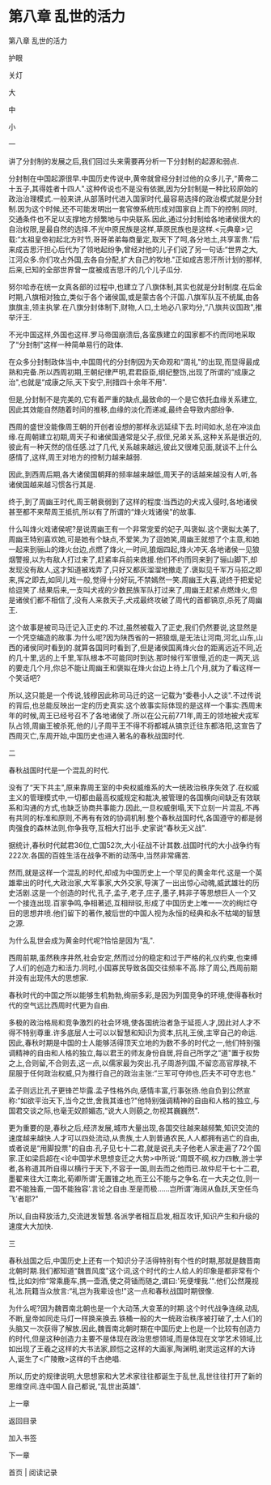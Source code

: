 # 第八章 乱世的活力

第八章 乱世的活力

护眼

关灯

大

中

小

一

讲了分封制的发展之后,我们回过头来需要再分析一下分封制的起源和弱点.

分封制在中国起源很早.中国历史传说中,黄帝就曾经分封过他的众多儿子,“黄帝二十五子,其得姓者十四人".这种传说也不是没有依据,因为分封制是一种比较原始的政治治理模式.一般来讲,从部落时代进入国家时代,最容易选择的政治模式就是分封制.因为这个时候,还不可能发明出一套官僚系统形成对国家自上而下的控制.同时,交通条件也不足以支撑地方频繁地与中央联系.因此,通过分封制给各地诸侯很大的自治权限,是最自然的选择.不光中原民族是这样,草原民族也是这样.<元典章>记载:“太祖皇帝初起北方时节,哥哥弟弟每商量定,取天下了呵,各分地土,共享富贵."后来成吉思汗担心后代为了领地起纷争,曾经对他的儿子们说了另一句话:“世界之大,江河众多.你们攻占外国,去各自分配,扩大自己的牧地."正如成吉思汗所计划的那样,后来,已知的全部世界曾一度被成吉思汗的几个儿子瓜分.

努尔哈赤在统一女真各部的过程中,也建立了八旗体制,其实也就是分封制度.在后金时期,八旗相对独立,类似于各个诸侯国,或是蒙古各个汗国.八旗军队互不统属,由各旗旗主,领主执掌.在八旗分封体制下,财物,人口,土地必八家均分,“八旗共议国政",推举汗王.

不光中国这样,外国也这样.罗马帝国崩溃后,各蛮族建立的国家都不约而同地采取了“分封制"这样一种简单易行的政体.

在众多分封制政体当中,中国周代的分封制因为天命观和“周礼"的出现,而显得最成熟和完备.所以西周初期,王朝纪律严明,君君臣臣,纲纪整饬,出现了所谓的“成康之治",也就是“成康之际,天下安宁,刑措四十余年不用".

但是,分封制不是完美的,它有着严重的缺点,最致命的一个是它依托血缘关系建立,因此其效能自然随着时间的推移,血缘的淡化而递减,最终会导致内部纷争.

西周的盛世没能像周王朝的开创者设想的那样永远延续下去.时间如水,总在冲淡血缘.在周朝建立初期,周天子和诸侯国通常是父子,叔侄,兄弟关系,这种关系是很近的,彼此有一种天然的信任感.过了几代,关系越来越远,彼此又很难见面,就谈不上什么感情了,这样,周王对地方的控制力越来越弱.

因此,到西周后期,各大诸侯国朝拜的频率越来越低,周天子的话越来越没有人听,各诸侯国越来越习惯各行其是.

终于,到了周幽王时代,周王朝衰弱到了这样的程度:当西边的犬戎入侵时,各地诸侯甚至都不来帮周王抵抗,所以有了所谓的“烽火戏诸侯"的故事.

什么叫烽火戏诸侯呢?是说周幽王有一个非常宠爱的妃子,叫褒姒.这个褒姒太美了,周幽王特别喜欢她,可是她有个缺点,不爱笑,为了逗她笑,周幽王就想了个主意,和她一起来到骊山的烽火台边,点燃了烽火,一时间,狼烟四起,烽火冲天.各地诸侯一见狼烟警报,以为有敌人打过来了,赶紧率兵前来救援.他们不约而同来到了骊山脚下,却发现没有敌人,这才知道被戏弄了,只好又都灰溜溜地撤走了.褒姒见千军万马招之即来,挥之即去,如同儿戏一般,觉得十分好玩,不禁嫣然一笑.周幽王大喜,说终于把爱妃给逗笑了.结果后来,一支叫犬戎的少数民族军队打过来了,周幽王赶紧点燃烽火,但是诸侯们都不相信了,没有人来救天子,犬戎最终攻破了周代的首都镐京,杀死了周幽王.

这个故事是被司马迁记入正史的.不过,虽然被载入了正史,我们仍然要说,这显然是一个凭空编造的故事.为什么呢?因为陕西省的一把狼烟,是无法让河南,河北,山东,山西的诸侯同时看到的.就算各国同时看到了,但是诸侯国离烽火台的距离远近不同,近的几十里,远的上千里,军队根本不可能同时到达.那时候行军很慢,近的走一两天,远的要走几个月,你总不能让周幽王和褒姒在烽火台边上待上几个月,就为了看这样一个笑话吧?

所以,这只能是一个传说,钱穆因此称司马迁的这一记载为“委巷小人之谈".不过传说的背后,也总能反映出一定的历史真实.这个故事实际体现的是这样一个事实:西周末年的时候,周王已经号召不了各地诸侯了.所以在公元前771年,周王的领地被犬戎军队占领,周幽王被杀死,他的儿子周平王不得不将都城从镐京迁往东都洛阳,这宣告了西周灭亡,东周开始,中国历史也进入著名的春秋战国时代.

二

春秋战国时代是一个混乱的时代.

没有了“天下共主",原来靠周王室的中央权威维系的大一统政治秩序失效了.在权威主义的管理模式中,一切都由最高权威规定和裁决,被管理的各国横向间缺乏有效联系和沟通的方式,也缺乏协商共事能力.因此,一旦权威倒塌,天下立刻一片混乱.不再有共同的标准和原则,不再有有效的协调机制.整个春秋战国时代,各国遵守的都是弱肉强食的森林法则,你争我夺,互相大打出手.史家说“春秋无义战".

据统计,春秋时代弑君36位,亡国52次,大小征战不计其数.战国时代的大小战争约有222次.各国的百姓生活在战争不断的动荡中,当然非常痛苦.

然而,就是这样一个混乱的时代,却成为中国历史上一个罕见的黄金年代.这是一个英雄辈出的时代,大政治家,大军事家,大外交家,导演了一出出惊心动魄,威武雄壮的历史活剧.这是一个创造的时代,孔子,孟子,老子,庄子,墨子,韩非子等思想巨人一个又一个接连出现.百家争鸣,争相著述,互相辩驳,形成了中国历史上唯一一次的绚烂夺目的思想井喷.他们留下的著作,被后世的中国人视为永恒的经典和永不枯竭的智慧之源.

为什么乱世会成为黄金时代呢?恰恰是因为“乱".

西周前期,虽然秩序井然,社会安定,然而过分的稳定和过于严格的礼仪约束,也束缚了人们的创造力和活力.同时,小国寡民导致各国交往频率不高.除了周公,西周前期并没有出现伟大的思想家.

春秋时代的中国之所以能够生机勃勃,绚丽多彩,是因为列国竞争的环境,使得春秋时代的空气远比西周时代更为自由.

多极的政治格局和竞争激烈的社会环境,使各国统治者急于延揽人才,因此对人才不得不特别尊重.许多底层人士可以以智慧和知识为资本,抗礼王侯,主宰自己的命运.因此,春秋时期是中国的士人能够活得顶天立地的为数不多的时代之一,他们特别强调精神的自由和人格的独立,每以君王的师友身份自居,将自己所学之“道"置于权势之上,合则留,不合则去,这一点,以儒家最为突出.孔子周游列国,不留恋高官厚禄,不屈服于任何政治权威,只为推行自己的政治主张:“三军可夺帅也,匹夫不可夺志也."

孟子则远比孔子更锋芒毕露.孟子性格外向,感情丰富,行事张扬.他自负到公然宣称:“如欲平治天下,当今之世,舍我其谁也?"他特别强调精神的自由和人格的独立,与国君交谈之际,也毫无奴颜媚态,“说大人则藐之,勿视其巍巍然".

更为重要的是,春秋之后,经济发展,城市大量出现,各国交往越来越频繁,知识交流的速度越来越快.人才可以四处流动,从贵族,士人到普通农民,人人都拥有逃亡的自由,或者说是“用脚投票"的自由.孔子见七十二君,就是说孔夫子他老人家走遍了72个国家.正如梁启超在<论中国学术思想变迁之大势>中所说:“周既不纲,权力四散,游士学者,各称道其所自得以横行于天下,不容于一国,则去而之他而已.故仲尼干七十二君,墨翟来往大江南北,荀卿所谓'无置锥之地,而王公不能与之争名.在一大夫之位,则一君不能独畜,一国不能独容’.言论之自由.至是而极......岂所谓'海阔从鱼跃,天空任鸟飞’者耶?"

所以,自由释放活力,交流迸发智慧.各派学者相互启发,相互攻讦,知识产生和升级的速度大大加快.

三

春秋战国之后,中国历史上还有一个知识分子活得特别有个性的时期,那就是魏晋南北朝时期.我们都知道“魏晋风度"这个词,这个时代的士人给人的印象是都非常有个性,比如刘伶“常乘鹿车,携一壶酒,使之荷锸而随之,谓曰:'死便埋我.’".他们公然蔑视礼法.阮籍当众放言:“礼岂为我辈设也!"这一点和春秋战国时期很像.

为什么呢?因为魏晋南北朝也是一个大动荡,大变革的时期.这个时代战争连绵,动乱不断,皇帝如同走马灯一样换来换去.铁桶一般的大一统政治秩序被打破了,士人们的头脑又一次获得了解放.因此,魏晋南北朝时期在中国历史上也是一个比较有创造力的时代,但是这种创造力主要不是体现在政治思想领域,而是体现在文学艺术领域,比如出现了王羲之这样的大书法家,顾恺之这样的大画家,陶渊明,谢灵运这样的大诗人,诞生了<广陵散>这样的千古绝唱.

所以,历史的规律说明,大思想家和大艺术家往往都诞生于乱世,乱世往往打开了新的思维空间.连中国人自己都说,“乱世出英雄".

上一章

返回目录

加入书签

下一章

首页 | 阅读记录